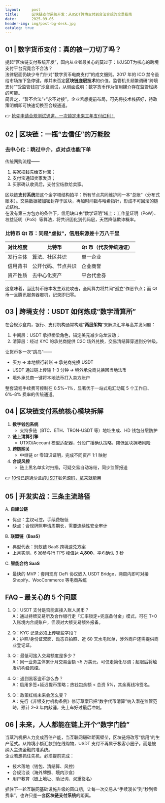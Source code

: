 ```yaml
---
layout:     post
title:      区块链支付系统开发：从USDT跨境支付到合法合规的全景指南
date:       2025-09-05
header-img: img/post-bg-desk.jpg
catalog: true
---
```


## 01 | 数字货币支付：真的被一刀切了吗？
提起“区块链支付系统开发”，国内从业者最关心的莫过于：以USDT为核心的跨境支付平台究竟合不合法？  
法律层面仍缺少专门针对“数字货币电商支付”的成文细则。2017 年的 ICO 禁令虽给市场按下急停键，却并未否定**区块链底层技术**的价值。监管机关频繁调研“跨境支付”“受监管钱包”沙盒测试，从侧面说明：数字货币作为信用媒介存在监管松绑的可能。  
简言之，“暂不合法”≠“永不对接”。企业若想提前布局，可先将技术栈搭好，待政策明朗即可快速切换至合规通道。

👉 [抢先申请合规测试通道，一次锁定未来三年支付红利！](https://okxdog.com/)

## 02 | 区块链：一瓶“去信任”的万能胶
### 去中心化：跳过中介，点对点也能下单
传统网购流程——  
1. 买家把钱先给支付宝；  
2. 支付宝通知卖家发货；  
3. 买家确认收货后，支付宝结款给卖家。  

区块链**支付系统**把这个金字塔结构拍平：所有节点共同维护同一本“总账”（分布式账本）。交易数据被加密封存于区块，再加时间戳与哈希指针，形成不可回滚的链式结构。  
在没有第三方包办的条件下，信用缺口由“数学证明”堵上：工作量证明（PoW）、权益证明（PoS）等算法，将共识固化到代码层，天然降低欺诈概率。

### 比特币 Qt 币：同是“虚拟”，信用来源差十万八千里  
| 对比维度 | 比特币 | Qt 币（代表传统通证） |
|---------|--------|------------------|
| 发行主体 | 算法、社区共识 | 单一企业 |
| 信用背书 | 公开代码、节点共识 | 企业商誉 |
| 资产性质 | 去中心化资产 | 平台代金券 |
这意味着，当比特币账本发生双花攻击，全网算力将共同“孤立”作恶节点；而 Qt 币一旦腾讯服务器宕机，记录即归零。

## 03 | 跨境支付：USDT 如何炼成“数字清算所”
在合规沙盒内，银行、支付机构通常构建“**两层架构**”来解决汇率与高并发问题：  
1. 中间层：USDT 承担桥梁角色，锚定美元减少乌龙波动；  
2. 清算层：经过 KYC 的承兑商提供 C2C 场外兑换，交易清结算穿透到分钟级。

让货币多一次“跳岛”——  
- 买方 🡪 本地银行转账 🡪 承兑商兑换 USDT  
- USDT 通过链上传输 1–3 分钟 🡪 境外承兑商兑换回当地法币  
- 境外承兑商一键将本地法币打入卖方账户  

整套流程手续费可控制在 0.5%~1%，显著优于一站式电汇动辄 5 个工作日、6%–8% 费率的传统通道。

## 04 | 区块链支付系统核心模块拆解
1. **数字钱包系统**  
   - 支持多链（BTC、ETH、TRON-USDT 等）地址生成、HD 钱包分层防护  
2. **链上清算引擎**  
   - UTXO/Account 模型适配器，分段广播确认策略，降低区块拥堵风险  
3. **跨链网关**  
   - 中继链 or 零知识证明，完成不同资产 1:1 映射  
4. **合规风控**  
   - 链上黑名单实时扫描，可疑交易自动冻结，同步监管报送  

👉 [10份已跑通沙盒的USDT钱包源码，拿来就能用](https://okxdog.com/)

## 05 | 开发实战：三条主流路径
A. **自建公链**  
   - 优点：主权可控，手续费极低  
   - 缺点：合规牌照申请周期长，需要连续性安全审计  

B. **联盟链（BaaS）**  
   - 典型代表：蚂蚁链 BaaS 跨境速兑方案  
   - 上月实测，6 家参与行 TPS 峰值达 **4,800**，平均确认 3 秒  

C. **智能合约 SaaS**  
   - 最快的 MVP：套用现有 DeFi 协议嵌入 USDT Bridge，两周内即可对接 Shopify、WooCommerce 等电商系统

## FAQ – 最关心的 5 个问题
1. Q：USDT 支付是否能直接入账人民币？  
   A：通过持牌交易所及合作银行走「汇率锁定+兜底备付金」模式，可在 T+0 入账境内合规账户，但须对大额交易额外报备。

2. Q：KYC 记录必须上传哪些字段？  
   A：护照/身份证双面、动态自拍照、近 60 天水电账单，涉外商户还需提供商业登记证。

3. Q：最低可接入交易额度是多少？  
   A：同一业务主体累计月交易金额 <5 万美元，可仅走简化尽调；超限后将触发机构级风控。

4. Q：遇到黑客盗币怎么办？  
   A：启用多签+延迟提币策略；热钱包余额 < 总资 5%，其余离线冷签名。

5. Q：政策红线未来会怎么变？  
   A：先行《非银支付机构条例》修订草案已把“数字代币清算”纳入潜在监管范畴，预计 2–3 年内敲锤，先上车好过最后冲刺。

## 06 | 未来，人人都能在链上开个“数字门脸”
当蒸汽机把人力变成百倍产能，当互联网碾碎距离壁垒，区块链将改写“信用”的生产范式。从跨境小额汇款到在线购物，USDT 支付不再属于极客小圈子，而是被纳入主流金融的准系统。  
企业若想抓住先机，必须提前完成：  
- 技术落地（钱包、清结算、风控）  
- 合规洽谈（海外牌照、境内沙盒）  
- 用户教育（链上地址、助记词、双重签名）

抓住下一轮互联网基础设施升级的窗口期，让每一次交易从“手续漫长”到“秒到零费率”，也许只差一套**区块链支付系统**的距离。